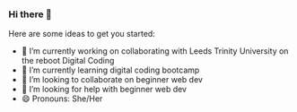 ### Hi there 👋

Here are some ideas to get you started:

- 🔭 I’m currently working on collaborating with Leeds Trinity University on the reboot Digital Coding
- 🌱 I’m currently learning digital coding bootcamp
- 👯 I’m looking to collaborate on beginner web dev
- 🤔 I’m looking for help with beginner web dev
- 😄 Pronouns: She/Her


